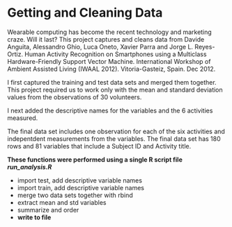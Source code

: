 <h1>Getting and Cleaning Data</h1> 
<h2Project 1</h2>

<p>Wearable computing has become the recent technology and marketing craze. Will it last?
This project captures and cleans data from Davide Anguita, Alessandro Ghio, Luca Oneto, Xavier Parra and Jorge L. Reyes-Ortiz. Human Activity Recognition on Smartphones using a Multiclass Hardware-Friendly Support Vector Machine. International Workshop of Ambient Assisted Living (IWAAL 2012). Vitoria-Gasteiz, Spain. Dec 2012.</p> 

<p>I first captured the training and test data sets and merged them together. This project required us to work only with the mean and standard deviation values from the observations of 30 volunteers. </p>

<p>I next added the descriptive names for the variables and the 6 activities measured.</p>

<p>The final data set includes one observation for each of the six activities and indepentdent measurements from the variables. The final data set has 180 rows and 81 variables that include a Subject ID and Activity title.<p>

<p><strong>These functions were performed using a single R script file <em>run_analysis.R</em></strong></p>

<ul>
<li>import test, add descriptive variable names</li>
<li>import train, add descriptive variable names</li>
<li>merge two data sets together with rbind</li>
<li>extract mean and std variables</li>
<li>summarize and order</li>
<li> <strong>write to file</strong></li>
</ul>
